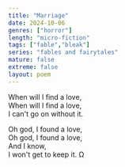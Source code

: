 ```yaml
---
title: "Marriage"
date: 2024-10-06
genres: ["horror"]
length: "micro-fiction"
tags: ["fable","bleak"]
series: "fables and fairytales"
mature: false
extreme: false
layout: poem
---
```

When will I find a love,  
When will I find a love,  
I can't go on without it.  

Oh god, I found a love,  
Oh god, I found a love,  
And I know,  
I won't get to keep it. Ω
